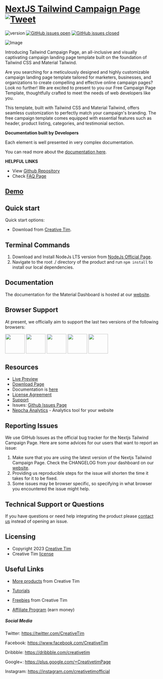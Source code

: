 # [NextJS Tailwind Campaign Page](http://demos.creative-tim.com/nextjs-tailwind-campaign-page?ref=readme-ntpp) [![Tweet](https://img.shields.io/twitter/url/http/shields.io.svg?style=social&logo=twitter)](https://twitter.com/intent/tweet?url=https://www.creative-tim.com/product/nextjs-tailwind-campaign-page&text=Check%20Material%20Tailwind%202%20Template%20made%20by%20@CreativeTim%20#webdesign%20#template%20#materialdesign%20#react%20https://www.creative-tim.com/product/nextjs-tailwind-campaign-page)

![version](https://img.shields.io/badge/version-1.0.0-blue.svg) [![GitHub issues open](https://img.shields.io/github/issues/creativetimofficial/nextjs-tailwind-campaign-page.svg)](https://github.com/creativetimofficial/nextjs-tailwind-campaign-page/issues?q=is%3Aopen+is%3Aissue) [![GitHub issues closed](https://img.shields.io/github/issues-closed-raw/creativetimofficial/nextjs-tailwind-campaign-page.svg)](https://github.com/creativetimofficial/nextjs-tailwind-campaign-page/issues?q=is%3Aissue+is%3Aclosed)

![Image](https://s3.amazonaws.com/creativetim_bucket/products/743/original/material-tailwind-react-campaign-template-thumbnail.jpg?1697631625)

Introducing Tailwind Campaign Page, an all-inclusive and visually captivating campaign landing page template built on the foundation of Tailwind CSS and Material Tailwind.

Are you searching for a meticulously designed and highly customizable campaign landing page template tailored for marketers, businesses, and organizations to create compelling and effective online campaign pages? Look no further! We are excited to present to you our Free Campaign Page Template, thoughtfully crafted to meet the needs of web developers like you.

This template, built with Tailwind CSS and Material Tailwind, offers seamless customization to perfectly match your campaign's branding. The free campaign template comes equipped with essential features such as header, product listing, categories, and testimonial section.

**Documentation built by Developers**

Each element is well presented in very complex documentation.

You can read more about the [documentation here](https://www.material-tailwind.com/docs/react/installation).

**HELPFUL LINKS**

- View [Github Repository](https://github.com/creativetimofficial/nextjs-tailwind-campaign-page)
- Check [FAQ Page](https://www.creative-tim.com/faq)

## [Demo](https://creative-tim.com/product/nextjs-tailwind-campaign-page)

## Quick start

Quick start options:

- Download from [Creative Tim](https://www.creative-tim.com/product/nextjs-tailwind-campaign-page?ref=readme-ntpp).

## Terminal Commands

1. Download and Install NodeJs LTS version from [NodeJs Official Page](https://nodejs.org/en/download/).
2. Navigate to the root ./ directory of the product and run `npm install` to install our local dependencies.

## Documentation

The documentation for the Material Dashboard is hosted at our [website](https://www.material-tailwind.com/docs/react/installation?ref=readme-ntpp).

## Browser Support

At present, we officially aim to support the last two versions of the following browsers:

<img src="https://s3.amazonaws.com/creativetim_bucket/github/browser/chrome.png" width="64" height="64"> <img src="https://s3.amazonaws.com/creativetim_bucket/github/browser/firefox.png" width="64" height="64"> <img src="https://s3.amazonaws.com/creativetim_bucket/github/browser/edge.png" width="64" height="64"> <img src="https://s3.amazonaws.com/creativetim_bucket/github/browser/safari.png" width="64" height="64"> <img src="https://s3.amazonaws.com/creativetim_bucket/github/browser/opera.png" width="64" height="64">

## Resources

- [Live Preview](https://demos.creative-tim.com/nextjs-tailwind-campaign-page?ref=readme-ntpp)
- [Download Page](https://www.creative-tim.com/product/nextjs-tailwind-campaign-page?ref=readme-ntpp)
- Documentation is [here](https://www.material-tailwind.com/docs/react/installation?ref=readme-ntpp)
- [License Agreement](https://www.creative-tim.com/license?ref=readme-ntpp)
- [Support](https://www.creative-tim.com/contact-us?ref=readme-ntpp)
- Issues: [Github Issues Page](https://github.com/creativetimofficial/nextjs-tailwind-campaign-page/issues)
- [Nepcha Analytics](https://nepcha.com?ref=readme) - Analytics tool for your website

## Reporting Issues

We use GitHub Issues as the official bug tracker for the Nextjs Tailwind Campaign Page. Here are some advices for our users that want to report an issue:

1. Make sure that you are using the latest version of the Nextjs Tailwind Campaign Page. Check the CHANGELOG from your dashboard on our [website](https://www.creative-tim.com/product/nextjs-tailwind-campaign-page?ref=readme-ntpp).
2. Providing us reproducible steps for the issue will shorten the time it takes for it to be fixed.
3. Some issues may be browser specific, so specifying in what browser you encountered the issue might help.

## Technical Support or Questions

If you have questions or need help integrating the product please [contact us](https://www.creative-tim.com/contact-us?ref=readme-ntpp) instead of opening an issue.

## Licensing

- Copyright 2023 [Creative Tim](https://www.creative-tim.com?ref=readme-ntpp)
- Creative Tim [license](https://www.creative-tim.com/license?ref=readme-ntpp)

## Useful Links

- [More products](https://www.creative-tim.com/templates?ref=readme-ntpp) from Creative Tim

- [Tutorials](https://www.youtube.com/channel/UCVyTG4sCw-rOvB9oHkzZD1w)

- [Freebies](https://www.creative-tim.com/bootstrap-themes/free?ref=readme-ntpp) from Creative Tim

- [Affiliate Program](https://www.creative-tim.com/affiliates/new?ref=readme-ntpp) (earn money)

##### Social Media

Twitter: <https://twitter.com/CreativeTim>

Facebook: <https://www.facebook.com/CreativeTim>

Dribbble: <https://dribbble.com/creativetim>

Google+: <https://plus.google.com/+CreativetimPage>

Instagram: <https://instagram.com/creativetimofficial>
